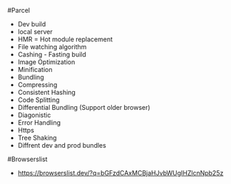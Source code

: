 #Parcel

- Dev build
- local server
- HMR = Hot module replacement
- File watching algorithm
- Cashing - Fasting build
- Image Optimization
- Minification
- Bundling
- Compressing
- Consistent Hashing
- Code Splitting
- Differential Bundling (Support older browser)
- Diagonistic
- Error Handling
- Https
- Tree Shaking
- Diffrent dev and prod bundles




#Browserslist

- https://browserslist.dev/?q=bGFzdCAxMCBjaHJvbWUgIHZlcnNpb25z




